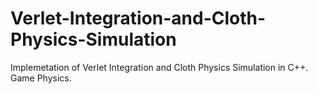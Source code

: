 # Verlet-Integration-and-Cloth-Physics-Simulation
Implemetation of Verlet Integration and Cloth Physics Simulation in C++. Game Physics.
